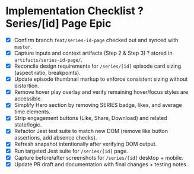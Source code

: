 # Implementation Checklist ? Series/[id] Page Epic

- [x] Confirm branch `feat/series-id-page` checked out and synced with `master`.
- [x] Capture inputs and context artifacts (Step 2 & Step 3) ? stored in `artifacts/series-id-page/`.
- [x] Reconcile design requirements for `/series/[id]` episode card sizing (aspect ratio, breakpoints).
- [x] Update episode thumbnail markup to enforce consistent sizing without distortion.
- [x] Remove hover play overlay and verify remaining hover/focus styles are accessible.
- [x] Simplify Hero section by removing SERIES badge, likes, and average time elements.
- [x] Strip engagement buttons (Like, Share, Download) and related state/logic.
- [x] Refactor Jest test suite to match new DOM (remove like button assertions, add absence checks).
- [x] Refresh snapshot intentionally after verifying DOM output.
- [x] Run targeted Jest suite for `/series/[id]` page.
- [x] Capture before/after screenshots for `/series/[id]` desktop + mobile.
- [x] Update PR draft and documentation with final changes + testing notes.
